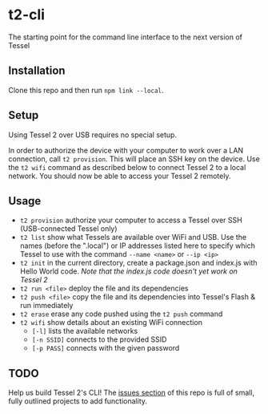 # t2-cli
The starting point for the command line interface to the next version of Tessel

## Installation
Clone this repo and then run `npm link --local`.

## Setup

Using Tessel 2 over USB requires no special setup.

In order to authorize the device with your computer to work over a LAN connection, call `t2 provision`. This will place an SSH key on the device.
Use the `t2 wifi` command as described below to connect Tessel 2 to a local network. You should now be able to access your Tessel 2 remotely.

## Usage
* `t2 provision` authorize your computer to access a Tessel over SSH (USB-connected Tessel only)
* `t2 list` show what Tessels are available over WiFi and USB. Use the names (before the ".local") or IP addresses listed here to specify which Tessel to use with the command `--name <name>` or `--ip <ip>`
* `t2 init` in the current directory, create a package.json and index.js with Hello World code. *Note that the index.js code doesn't yet work on Tessel 2*
* `t2 run <file>` deploy the file and its dependencies
* `t2 push <file>` copy the file and its dependencies into Tessel's Flash & run immediately
* `t2 erase` erase any code pushed using the `t2 push` command
* `t2 wifi` show details about an existing WiFi connection
  * `[-l]` lists the available networks
  * `[-n SSID]` connects to the provided SSID
  * `[-p PASS]` connects with the given password

## TODO
Help us build Tessel 2's CLI! The [issues section](https://github.com/tessel/t2-cli/issues) of this repo is full of small, fully outlined projects to add functionality.
